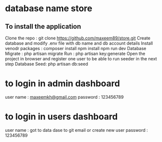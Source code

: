 # database name store 
## To install the application
Clone the repo : git clone https://github.com/maxeem89/store.git
Create database and modify .env file with db name and db account details
Install venodr packages : composer install
npm install
npm run dev
Database Migrate : php artisan migrate
Run : php artisan key:generate
Open the project in browser and register one user to be able to run seeder in the next step
Database Seed: php artisan db:seed
 # to login in admin dashboard
  user name : maxeemkh@gmail.com
  password : 123456789
  # to login in users dashboard
  user name : got to data dase to git email or create new user 
  password : 123456789 
